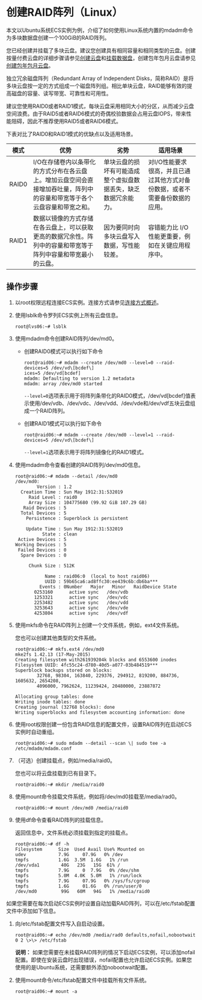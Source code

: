 # 创建RAID阵列（Linux）

本文以Ubuntu系统ECS实例为例，介绍了如何使用Linux系统内置的mdadm命令为多块数据盘创建一个100GiB的RAID阵列。

您已经创建并挂载了多块云盘。建议您创建具有相同容量和相同类型的云盘。创建按量付费云盘的详细步骤请参见[创建云盘](/intl.zh-CN/块存储/云盘/创建云盘/创建云盘.md)和[挂载数据盘](/intl.zh-CN/块存储/云盘/挂载数据盘.md)，创建包年包月云盘请参见[创建包年包月云盘]()。

独立冗余磁盘阵列（Redundant Array of Independent Disks，简称RAID）是将多块云盘按一定的方式组成一个磁盘阵列组。相比单块云盘，RAID能够有效的提高磁盘的容量、读写带宽、可靠性和可用性。

建议您使用RAID0或者RAID1模式，每块云盘采用相同大小的分区，从而减少云盘空间浪费。由于RAID5或者RAID6模式的奇偶校验数据会占用云盘IOPS，带来性能阻碍，因此不推荐使用RAID5或者RAID6模式。

下表对比了RAID0和RAID1模式的优缺点以及适用场景。

|模式|优势|劣势|适用场景|
|--|--|--|----|
|RAID0|I/O在存储卷内以条带化的方式分布在各云盘上。增加云盘空间会直接增加吞吐量，阵列中的容量和带宽等于各个云盘容量和带宽之和。|单块云盘的损坏有可能造成整个虚拟盘数据丢失，缺乏数据冗余能力。|对I/O性能要求很高，并且已通过其他方式对备份数据，或者不需要备份数据的应用。|
|RAID1|数据以镜像的方式存储在各云盘上，可以获取更高的数据冗余性。阵列中的容量和带宽等于阵列中容量和带宽最小的云盘。|因为要同时向多块云盘写入数据，写性能较差。|容错能力比 I/O 性能更重要，例如在关键应用程序中。|

## 操作步骤

1.  以root权限远程连接ECS实例。连接方式请参见[连接方式概述](/intl.zh-CN/实例/连接实例/连接方式概述.md)。

2.  使用lsblk命令罗列ECS实例上所有云盘信息。

    ```
    root@lvs06:~# lsblk
    ```

3.  使用mdadm命令创建RAID阵列/dev/md0。

    -   创建RAID0模式可以执行如下命令

        ```
        root@raid06:~# mdadm --create /dev/md0 --level=0 --raid-devices=5 /dev/vd\[bcdef\]
        ices=5 /dev/vd[bcdef]
        mdadm: Defaulting to version 1.2 metadata
        mdadm: array /dev/md0 started
        ```

        `--level=0`选项表示用于将阵列条带化的RAID0模式，/dev/vd\[bcdef\]值表示使用/dev/vdb、/dev/vdc、/dev/vdd、/dev/vde和/dev/vdf五块云盘组成一个RAID阵列。

    -   创建RAID1模式可以执行如下命令

        ```
        root@raid06:~# mdadm --create /dev/md0 --level=1 --raid-devices=5 /dev/vd\[bcdef\]
        ```

        `--level=1`选项表示用于将阵列镜像化的RAID1模式。

4.  使用mdadm命令查看创建的RAID阵列/dev/md0信息。

    ```
    root@raid06:~# mdadm --detail /dev/md0
    /dev/md0:
            Version : 1.2
      Creation Time : Sun May 1912:31:532019
         Raid Level : raid0
         Array Size : 104775680 (99.92 GiB 107.29 GB)
       Raid Devices : 5
      Total Devices : 5
        Persistence : Superblock is persistent
    
        Update Time : Sun May 1912:31:532019
              State : clean
     Active Devices : 5
    Working Devices : 5
     Failed Devices : 0
      Spare Devices : 0
    
         Chunk Size : 512K
    
               Name : raid06:0  (local to host raid06)
               UUID : 59b65ca6:ad8ffc30:ee439c6b:db6ba***
             Events : 0Number   Major   Minor   RaidDevice State
           0253160      active sync   /dev/vdb
           1253321      active sync   /dev/vdc
           2253482      active sync   /dev/vdd
           3253643      active sync   /dev/vde
           4253804      active sync   /dev/vdf                        
    ```

5.  使用mkfs命令在RAID阵列上创建一个文件系统，例如，ext4文件系统。

    您也可以创建其他类型的文件系统。

    ```
    root@raid06:~# mkfs.ext4 /dev/md0
    mke2fs 1.42.13 (17-May-2015)
    Creating filesystem with261939204k blocks and 6553600 inodes
    Filesystem UUID: 4fc55c24-d780-40d5-a077-03b484519***
    Superblock backups stored on blocks:
            32768, 98304, 163840, 229376, 294912, 819200, 884736, 1605632, 2654208,
            4096000, 7962624, 11239424, 20480000, 23887872
    
    Allocating group tables: done
    Writing inode tables: done
    Creating journal (32768 blocks): done
    Writing superblocks and filesystem accounting information: done                        
    ```

6.  使用root权限创建一份包含RAID信息的配置文件，设置RAID阵列在启动ECS实例时自动重组。

    ```
    root@raid06:~# sudo mdadm --detail --scan \| sudo tee -a /etc/mdadm/mdadm.conf
    ```

7.  （可选）创建挂载点，例如/media/raid0。

    您也可以将云盘挂载到已有目录下。

    ```
    root@raid06:~# mkdir /media/raid0
    ```

8.  使用mount命令挂载文件系统，例如将/dev/md0挂载至/media/rad0。

    ```
    root@raid06:~# mount /dev/md0 /media/raid0
    ```

9.  使用df命令查看RAID阵列的挂载信息。

    返回信息中，文件系统必须挂载到指定的挂载点。

    ```
    root@raid06:~# df -h
    Filesystem      Size  Used Avail Use% Mounted on
    udev            7.9G     07.9G   0% /dev
    tmpfs           1.6G  3.5M  1.6G   1% /run
    /dev/vda1        40G   23G   15G  61% /
    tmpfs           7.9G     0  7.9G   0% /dev/shm
    tmpfs           5.0M  4.0K  5.0M   1% /run/lock
    tmpfs           7.9G     07.9G   0% /sys/fs/cgroup
    tmpfs           1.6G     01.6G   0% /run/user/0
    /dev/md0         99G   60M   94G   1% /media/raid0
    ```


如果您需要在每次启动ECS实例时设置自动加载RAID阵列，可以在/etc/fstab配置文件中添加如下信息。

1.  向/etc/fstab配置文件写入自启动设置。

    ```
    root@raid06:~# echo /dev/md0 /media/rad0 defaults,nofail,nobootwait 0 2 \>\> /etc/fstab
    ```

    **说明：** 如果您需要在未挂载RAID阵列的情况下启动ECS实例，可以添加nofail配置。即使在安装云盘时出现错误，nofail配置也允许启动ECS实例。如果您使用的是Ubuntu系统，还需要额外添加nobootwait配置。

2.  使用mount命令/etc/fstab配置文件中挂载所有文件系统。

    ```
    root@raid06:~# mount -a
    ```



